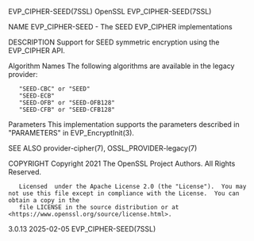 EVP_CIPHER-SEED(7SSL)							    OpenSSL							 EVP_CIPHER-SEED(7SSL)

NAME
       EVP_CIPHER-SEED - The SEED EVP_CIPHER implementations

DESCRIPTION
       Support for SEED symmetric encryption using the EVP_CIPHER API.

   Algorithm Names
       The following algorithms are available in the legacy provider:

       "SEED-CBC" or "SEED"
       "SEED-ECB"
       "SEED-OFB" or "SEED-OFB128"
       "SEED-CFB" or "SEED-CFB128"

   Parameters
       This implementation supports the parameters described in "PARAMETERS" in EVP_EncryptInit(3).

SEE ALSO
       provider-cipher(7), OSSL_PROVIDER-legacy(7)

COPYRIGHT
       Copyright 2021 The OpenSSL Project Authors. All Rights Reserved.

       Licensed	 under the Apache License 2.0 (the "License").	You may not use this file except in compliance with the License.  You can obtain a copy in the
       file LICENSE in the source distribution or at <https://www.openssl.org/source/license.html>.

3.0.13									  2025-02-05							 EVP_CIPHER-SEED(7SSL)
